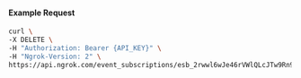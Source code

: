 <!-- Code generated for API Clients. DO NOT EDIT. -->

#### Example Request

```bash
curl \
-X DELETE \
-H "Authorization: Bearer {API_KEY}" \
-H "Ngrok-Version: 2" \
https://api.ngrok.com/event_subscriptions/esb_2rwwl6wJe46rVWlQLcJTw9Rn9E7/sources/ip_policy_updated.v0
```

